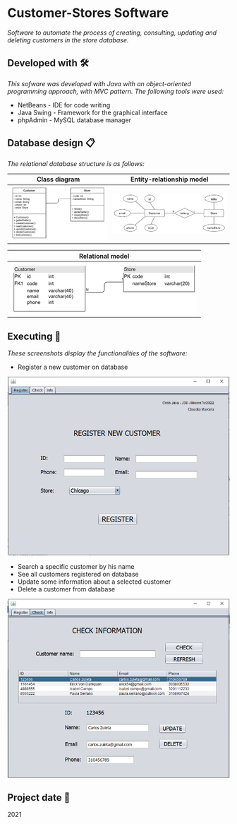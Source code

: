 # Customer-Stores Software

_Software to automate the process of creating, consulting, updating and deleting customers in the store database._



## Developed with 🛠️

_This sofware was developed with Java with an object-oriented programming approach, with MVC pattern. The following tools were used:_
* NetBeans - IDE for code writing
* Java Swing - Framework for the graphical interface
* phpAdmin - MySQL database manager



## Database design 📋

_The relational database structure is as follows:_

| Class diagram | Entity-relationship model |
| ------ | ------ |
| ![Alt text](DOCUMENTATION/img/Class_diagram.png) | ![Alt text](DOCUMENTATION/img/Entity%20relationship%20model.png) |

| Relational model |
| ------ |
| ![Alt text](DOCUMENTATION/img/Relational%20model.png) |



## Executing 🚀

_These screenshots display the functionalities of the software:_

* Register a new customer on database

![Alt text](DOCUMENTATION/img/Img_1.png)

* Search a specific customer by his name
* See all customers registered on database
* Update some information about a selected customer
* Delete a customer from database

![Alt text](DOCUMENTATION/img/Img_2.png)



## Project date 📌

2021